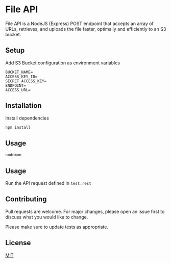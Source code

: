 # File API

File API is a NodeJS (Express) POST endpoint that accepts an array of URLs, retrieves, and uploads the file faster, optimally and efficiently to an S3 bucket.

## Setup

Add S3 Bucket configuration as environment variables

```
BUCKET_NAME=
ACCESS_KEY_ID=
SECRET_ACCESS_KEY=
ENDPOINT=
ACCESS_URL=
```

## Installation

Install dependencies

```bash
npm install
```

## Usage

```bash
nodemon
```

## Usage

Run the API request defined in `test.rest`

## Contributing

Pull requests are welcome. For major changes, please open an issue first
to discuss what you would like to change.

Please make sure to update tests as appropriate.

## License

[MIT](https://opensource.org/license/mit/)
